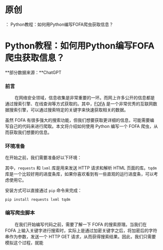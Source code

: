 # 原创
：  Python教程：如何用Python编写FOFA爬虫获取信息？

# Python教程：如何用Python编写FOFA爬虫获取信息？

**部分数据来源：**ChatGPT

### 前言

        在网络安全领域，信息收集是非常重要的一环。而网上许多公开的信息都是通过搜索引擎、在线查询等方式获取的。其中，[FOFA](https://fofa.info) 是一个非常优秀的互联网数据搜索引擎，可以通过搜索特定的关键字来快速获取相关的数据。

虽然 FOFA 有很多强大的搜索功能，但我们想要获取更详细的信息，可能需要编写自己的代码来进行爬取。本文将介绍如何使用 Python 编写一个 FOFA 爬虫，从而获取我们想要的信息。

### 环境准备

在开始之前，我们需要准备好以下环境：

其中，`requests` 和 `lxml` 库是用来发送 HTTP 请求和解析 HTML 页面的库。`tqdm` 库是一个比较好用的进度条库，如果你喜欢看到有一些直观的运行进度条，可以考虑使用它。

安装方式可以直接通过 `pip` 命令来完成：

```
pip install requests lxml tqdm
```

### 编写爬虫脚本

        在我们开始编写代码之前，需要了解一下 FOFA 的搜索原理。当我们在 FOFA 上输入关键字进行搜索时，实际上是通过加密关键字之后，将加密后的字符串作为参数，发送一个 HTTP GET 请求，从而获得搜索结果。因此，我们只需要模拟这个过程，就能

